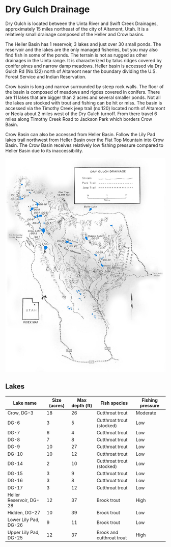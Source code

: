 # Dry Gulch Drainage

Dry Gulch is located between the Uinta River and Swift Creek Drainages, approximately 15 miles northeast of the city of Altamont, Utah. It is a relatively small drainage composed of the Heller and Crow basins.

The Heller Basin has 1 reservoir, 3 lakes and just over 30 small ponds. The reservoir and the lakes are the only managed fisheries, but you may also find fish in some of the ponds. The terrain is not as rugged as other drainages in the Uinta range. It is characterized by talus ridges covered by conifer pines and narrow damp meadows. Heller basin is accessed via Dry Gulch Rd (No.122) north of Altamont near the boundary dividing the U.S. Forest Service and Indian Reservation.

Crow basin is long and narrow surrounded by steep rock walls. The floor of the basin is composed of meadows and rigdes covered in conifers. There are 11 lakes that are bigger than 2 acres and several smaller ponds. Not all the lakes are stocked with trout and fishing can be hit or miss. The basin is accessed via the Timothy Creek jeep trail (no.120) located north of Altamont or Neola about 2 miles west of the Dry Gulch turnoff. From there travel 6 miles along Timothy Creek Road to Jackson Park which borders Crow Basin.

Crow Basin can also be accessed from Heller Basin. Follow the Lily Pad lakes trail northwest from Heller Basin over the Flat Top Mountain into Crow Basin. The Crow Basin receives relatively low fishing pressure compared to Heller Basin due to its inaccessibility.

![Dry Gulch Drainage Map](dry-gulch-drainage.jpg)

## Lakes

| Lake name | Size (acres) | Max depth (ft) | Fish species | Fishing pressure |
|-----------|--------------|----------------|--------------|------------------|
| Crow, DG-3 | 18 | 26 | Cutthroat trout | Moderate |
| DG-6 | 3 | 5 | Cutthroat trout (stocked) | Low |
| DG-7 | 6 | 4 | Cutthroat trout | Low |
| DG-8 | 7 | 8 | Cutthroat trout | Low |
| DG-9 | 10 | 27 | Cutthroat trout | Low |
| DG-10 | 10 | 12 | Cutthroat trout | Low |
| DG-14 | 2 | 10 | Cutthroat trout (stocked) | Low |
| DG-15 | 3 | 9 | Cutthroat trout | Low |
| DG-16 | 3 | 8 | Cutthroat trout | Low |
| DG-17 | 3 | 12 | Cutthroat trout | Low |
| Heller Reservoir, DG-28 | 12 | 37 | Brook trout | High |
| Hidden, DG-27 | 10 | 39 | Brook trout | Low |
| Lower Lily Pad, DG-26 | 9 | 11 | Brook trout | Low |
| Upper Lily Pad, DG-25 | 12 | 37 | Brook and cutthroat trout | High |